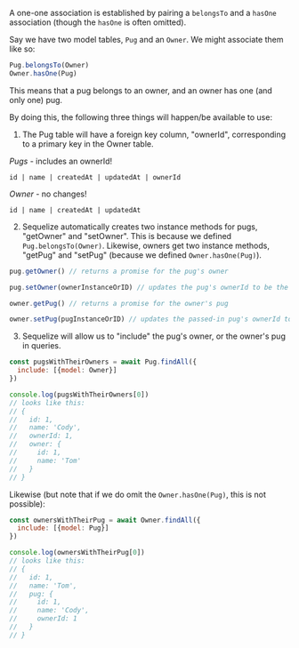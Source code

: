 A one-one association is established by pairing a `belongsTo` and a `hasOne` association (though the `hasOne` is often omitted).

Say we have two model tables, `Pug` and an `Owner`. We might associate them like so:

```javascript
Pug.belongsTo(Owner)
Owner.hasOne(Pug)
```

This means that a pug belongs to an owner, and an owner has one (and only one) pug.

By doing this, the following three things will happen/be available to use:

1. The Pug table will have a foreign key column, "ownerId", corresponding to a primary key in the Owner table.

*Pugs* - includes an ownerId!
```
id | name | createdAt | updatedAt | ownerId
```

*Owner* - no changes!
```
id | name | createdAt | updatedAt
```

2. Sequelize automatically creates two instance methods for pugs, "getOwner" and "setOwner". This is because we defined `Pug.belongsTo(Owner)`. Likewise, owners get two instance methods, "getPug" and "setPug" (because we defined `Owner.hasOne(Pug)`).

```javascript
pug.getOwner() // returns a promise for the pug's owner

pug.setOwner(ownerInstanceOrID) // updates the pug's ownerId to be the id of the passed-in owner, and returns a promise for the updated pug

owner.getPug() // returns a promise for the owner's pug

owner.setPug(pugInstanceOrID) // updates the passed-in pug's ownerId to be the id of the owner, and returns a promise for the updated pug
```

3. Sequelize will allow us to "include" the pug's owner, or the owner's pug in queries.

```javascript
const pugsWithTheirOwners = await Pug.findAll({
  include: [{model: Owner}]
})

console.log(pugsWithTheirOwners[0])
// looks like this:
// {
//   id: 1,
//   name: 'Cody',
//   ownerId: 1,
//   owner: {
//     id: 1,
//     name: 'Tom'
//   }
// }
```

Likewise (but note that if we do omit the `Owner.hasOne(Pug)`, this is not possible):

```javascript
const ownersWithTheirPug = await Owner.findAll({
  include: [{model: Pug}]
})

console.log(ownersWithTheirPug[0])
// looks like this:
// {
//   id: 1,
//   name: 'Tom',
//   pug: {
//     id: 1,
//     name: 'Cody',
//     ownerId: 1
//   }
// }

```
